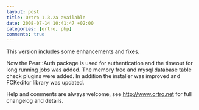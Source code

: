 ```yaml
--- 
layout: post
title: Ortro 1.3.2a available
date: 2008-07-14 10:41:47 +02:00
categories: [ortro, php]
comments: true
---
```

This version includes some enhancements and fixes.

Now the Pear::Auth package is used for authentication and the timeout for long running jobs was added.
The memory free and mysql database table check plugins were added.
In addition the installer was improved and FCKeditor library was updated.

Help and comments are always welcome, see <a href="http://www.ortro.net/" target="_new">http://www.ortro.net</a> for full changelog and details.

